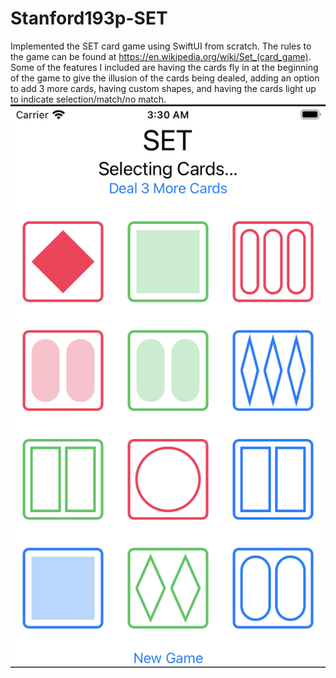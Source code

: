 # Stanford193p-SET
Implemented the SET card game using SwiftUI from scratch. The rules to the game can be found at https://en.wikipedia.org/wiki/Set_(card_game).
Some of the features I included are having the cards fly in at the beginning of the game to give the illusion of the cards being dealed, adding an option
to add 3 more cards, having custom shapes, and having the cards light up to indicate selection/match/no match.
![](https://github.com/allending20000/Stanford193p-SET/blob/main/setpics/Screen%20Shot%202021-03-24%20at%203.30.28%20AM.png)
